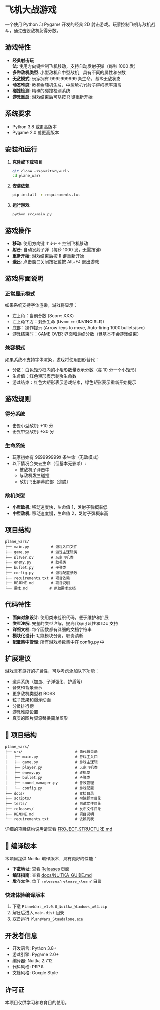 # 飞机大战游戏

一个使用 Python 和 Pygame 开发的经典 2D 射击游戏。玩家控制飞机与敌机战斗，通过击毁敌机获得分数。

## 游戏特性

- **经典射击玩法**: 使用方向键控制飞机移动，支持自动发射子弹（每秒 1000 发）
- **多种敌机类型**: 小型敌机和中型敌机，具有不同的属性和分数
- **无敌模式**: 玩家拥有 9999999999 条生命，基本无敌状态
- **动态难度**: 敌机会随机生成，中型敌机发射子弹的概率更高
- **碰撞检测**: 精确的碰撞检测系统
- **游戏重启**: 游戏结束后可以按 R 键重新开始

## 系统要求

- Python 3.8 或更高版本
- Pygame 2.0 或更高版本

## 安装和运行

1. **克隆或下载项目**

   ```bash
   git clone <repository-url>
   cd plane_wars
   ```

2. **安装依赖**

   ```bash
   pip install -r requirements.txt
   ```

3. **运行游戏**
   ```bash
   python src/main.py
   ```

## 游戏操作

- **移动**: 使用方向键 ↑↓←→ 控制飞机移动
- **射击**: 自动发射子弹（每秒 1000 发，无需按键）
- **重新开始**: 游戏结束后按 R 键重新开始
- **退出**: 点击窗口关闭按钮或按 Alt+F4 退出游戏

## 游戏界面说明

### 正常显示模式

如果系统支持字体渲染，游戏将显示：

- 左上角：当前分数 (Score: XXX)
- 左上角下方：剩余生命 (Lives: ∞ (INVINCIBLE))
- 底部：操作提示 (Arrow keys to move, Auto-firing 1000 bullets/sec)
- 游戏结束时：GAME OVER 界面和最终分数（但基本不会游戏结束）

### 兼容模式

如果系统不支持字体渲染，游戏将使用图形替代：

- 分数：白色矩形框内的小矩形数量表示分数（每 10 分一个小矩形）
- 生命值：红色矩形表示剩余生命数
- 游戏结束：红色大矩形表示游戏结束，绿色矩形表示重新开始提示

## 游戏规则

### 得分系统

- 击毁小型敌机: +10 分
- 击毁中型敌机: +30 分

### 生命系统

- 玩家初始有 9999999999 条生命（无敌模式）
- 以下情况会失去生命（但基本无影响）:
  - 被敌机子弹击中
  - 与敌机发生碰撞
  - 敌机飞出屏幕底部（逃脱）

### 敌机类型

- **小型敌机**: 移动速度快，生命值 1，发射子弹概率低
- **中型敌机**: 移动速度慢，生命值 2，发射子弹概率高

## 项目结构

```
plane_wars/
├── main.py          # 游戏入口文件
├── game.py          # 游戏主逻辑类
├── player.py        # 玩家飞机类
├── enemy.py         # 敌机类
├── bullet.py        # 子弹类
├── config.py        # 游戏配置参数
├── requirements.txt # 项目依赖
├── README.md        # 项目说明
└── 需求.md          # 原始需求文档
```

## 代码特性

- **面向对象设计**: 使用类来组织代码，便于维护和扩展
- **类型注解**: 完整的类型注解，提高代码可读性和 IDE 支持
- **详细文档**: 每个函数都有详细的文档字符串
- **模块化设计**: 功能模块分离，职责清晰
- **配置集中管理**: 所有游戏参数集中在 config.py 中

## 扩展建议

游戏具有良好的扩展性，可以考虑添加以下功能：

- 道具系统（加血、子弹强化、护盾等）
- 音效和背景音乐
- 更多敌机类型和 BOSS
- 粒子效果和爆炸动画
- 分数排行榜
- 游戏难度设置
- 真实的图片资源替换简单图形

## 📁 项目结构

```
plane_wars/
├── src/                        # 源代码目录
│   ├── main.py                 # 游戏主入口
│   ├── game.py                 # 游戏主逻辑
│   ├── player.py               # 玩家飞机类
│   ├── enemy.py                # 敌机类
│   ├── bullet.py               # 子弹类
│   ├── sound_manager.py        # 音效管理
│   └── config.py               # 游戏配置
├── docs/                       # 文档目录
├── scripts/                    # 构建脚本目录
├── tests/                      # 测试文件目录
├── releases/                   # 发布文件目录
├── README.md                   # 项目说明
└── requirements.txt            # 依赖列表
```

详细的项目结构说明请查看 [PROJECT_STRUCTURE.md](PROJECT_STRUCTURE.md)

## 🚀 编译版本

本项目提供 Nuitka 编译版本，具有更好的性能：

- **下载地址**: 查看 [Releases](https://github.com/dudu-14/plane_wars/releases) 页面
- **编译指南**: 查看 [docs/NUITKA_GUIDE.md](docs/NUITKA_GUIDE.md)
- **发布文件**: 位于 `releases/release_clean/` 目录

### 快速体验编译版本

1. 下载 `PlaneWars_v1.0.0_Nuitka_Windows_x64.zip`
2. 解压后进入 `main.dist` 目录
3. 双击运行 `PlaneWars_Standalone.exe`

## 开发者信息

- 开发语言: Python 3.8+
- 游戏引擎: Pygame 2.0+
- 编译器: Nuitka 2.7.12
- 代码风格: PEP 8
- 文档风格: Google Style

## 许可证

本项目仅供学习和教育目的使用。
